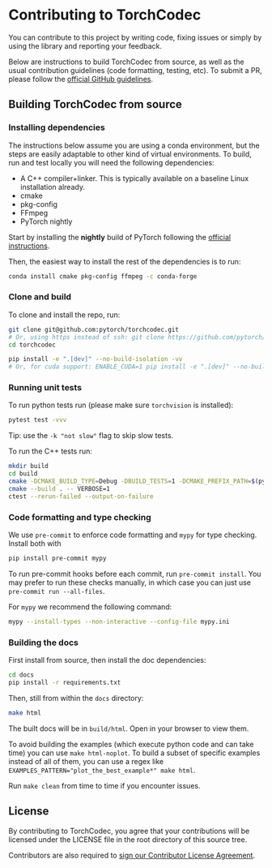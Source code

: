 # Contributing to TorchCodec

You can contribute to this project by writing code, fixing issues or simply by
using the library and reporting your feedback.

Below are instructions to build TorchCodec from source, as well as the usual
contribution guidelines (code formatting, testing, etc). To submit a PR, please
follow the [official GitHub
guidelines](https://docs.github.com/en/pull-requests/collaborating-with-pull-requests/proposing-changes-to-your-work-with-pull-requests/creating-a-pull-request-from-a-fork).

## Building TorchCodec from source

### Installing dependencies

The instructions below assume you are using a conda environment, but the steps
are easily adaptable to other kind of virtual environments. To build, run and
test locally you will need the following dependencies:

- A C++ compiler+linker. This is typically available on a baseline Linux
  installation already.
- cmake
- pkg-config
- FFmpeg
- PyTorch nightly

Start by installing the **nightly** build of PyTorch following the
[official instructions](https://pytorch.org/get-started/locally/).

Then, the easiest way to install the rest of the dependencies is to run:

```bash
conda install cmake pkg-config ffmpeg -c conda-forge
```

### Clone and build

To clone and install the repo, run:

```bash
git clone git@github.com:pytorch/torchcodec.git
# Or, using https instead of ssh: git clone https://github.com/pytorch/torchcodec.git
cd torchcodec

pip install -e ".[dev]" --no-build-isolation -vv
# Or, for cuda support: ENABLE_CUDA=1 pip install -e ".[dev]" --no-build-isolation -vv
```

### Running unit tests

To run python tests run (please make sure `torchvision` is installed):

```bash
pytest test -vvv
```

Tip: use the `-k "not slow"` flag to skip slow tests.

To run the C++ tests run:

```bash
mkdir build
cd build
cmake -DCMAKE_BUILD_TYPE=Debug -DBUILD_TESTS=1 -DCMAKE_PREFIX_PATH=$(python3 -c 'import torch;print(torch.utils.cmake_prefix_path)') ..
cmake --build . -- VERBOSE=1
ctest --rerun-failed --output-on-failure
```

### Code formatting and type checking

We use `pre-commit` to enforce code formatting and `mypy` for type checking.
Install both with

```bash
pip install pre-commit mypy
```

To run pre-commit hooks before each commit, run `pre-commit install`. You may
prefer to run these checks manually, in which case you can just use `pre-commit
run --all-files`.

For `mypy` we recommend the following command:

```bash
mypy --install-types --non-interactive --config-file mypy.ini
```

### Building the docs

First install from source, then install the doc dependencies:

```bash
cd docs
pip install -r requirements.txt
```

Then, still from within the `docs` directory:

```bash
make html
```

The built docs will be in `build/html`. Open in your browser to view them.

To avoid building the examples (which execute python code and can take time) you
can use `make html-noplot`. To build a subset of specific examples instead of
all of them, you can use a regex like
`EXAMPLES_PATTERN="plot_the_best_example*" make html`.

Run `make clean` from time to time if you encounter issues.

## License

By contributing to TorchCodec, you agree that your contributions will be
licensed under the LICENSE file in the root directory of this source tree.

Contributors are also required to
[sign our Contributor License Agreement](https://code.facebook.com/cla).
